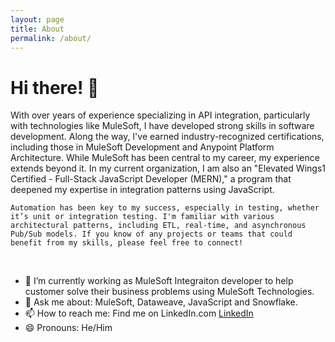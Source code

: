 ```yaml
---
layout: page
title: About
permalink: /about/
---
```


<h1> Hi there! 👋 </h1>

<section>
    With over <span id="yearsOfExperience"></span> years of experience specializing in API integration, particularly with technologies like MuleSoft, I have developed strong skills in software development. Along the way, I've earned industry-recognized certifications, including those in MuleSoft Development and Anypoint Platform Architecture. While MuleSoft has been central to my career, my experience extends beyond it. In my current organization, I am also an "Elevated Wings1 Certified - Full-Stack JavaScript Developer (MERN)," a program that deepened my expertise in integration patterns using JavaScript.

    Automation has been key to my success, especially in testing, whether it’s unit or integration testing. I'm familiar with various architectural patterns, including ETL, real-time, and asynchronous Pub/Sub models. If you know of any projects or teams that could benefit from my skills, please feel free to connect!
</section>
<br/>

- 🔭 I’m currently working as MuleSoft Integraiton developer to help customer solve their business problems using MuleSoft Technologies.
- 💬 Ask me about: MuleSoft, Dataweave, JavaScript and Snowflake.
- 📫 How to reach me: Find me on LinkedIn.com [LinkedIn](https://www.linkedin.com/in/hsaddam/)
- 😄 Pronouns: He/Him


<script>
function calculateExperience() {
    let startDate = new Date("2020-02-24");
    let currentDate = new Date();
    
    let totalMonths = (currentDate.getFullYear() - startDate.getFullYear()) * 12 + (currentDate.getMonth() - startDate.getMonth());
    let years = Math.floor(totalMonths / 12);
    let months = totalMonths % 12;
    
    let experience = `${years}.${months.toString().padStart(2, '0')}`;
    document.getElementById("yearsOfExperience").innerText = experience;
}

calculateExperience();
</script>
